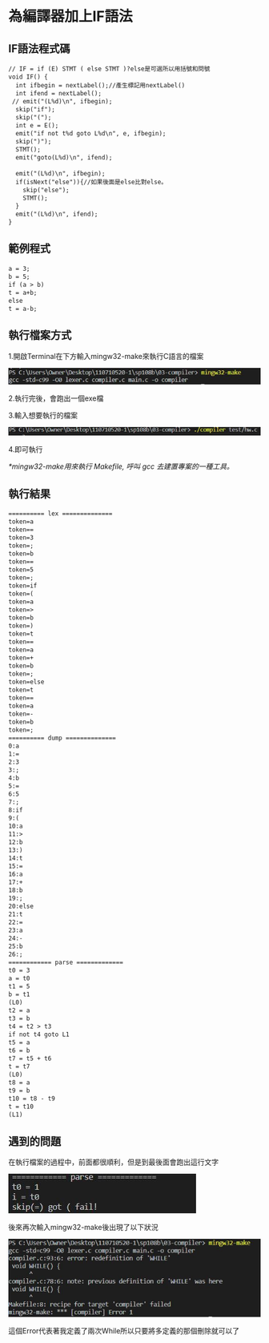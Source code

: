# 為編譯器加上IF語法

## IF語法程式碼
```
// IF = if (E) STMT ( else STMT )?else是可選所以用括號和問號
void IF() {
  int ifbegin = nextLabel();//產生標記用nextLabel()
  int ifend = nextLabel();
 // emit("(L%d)\n", ifbegin);
  skip("if");
  skip("(");
  int e = E();
  emit("if not t%d goto L%d\n", e, ifbegin);
  skip(")");
  STMT();
  emit("goto(L%d)\n", ifend);

  emit("(L%d)\n", ifbegin);
  if(isNext("else")){//如果後面是else比對else。
    skip("else");
    STMT();
  }
  emit("(L%d)\n", ifend);
}
```
## 範例程式
```
a = 3;
b = 5;
if (a > b)
t = a+b;
else
t = a-b;
```
## 執行檔案方式
1.開啟Terminal在下方輸入mingw32-make來執行C語言的檔案

![image](https://github.com/syuan0327/sp108b/blob/master/03-compiler/23.JPG)

2.執行完後，會跑出一個exe檔

3.輸入想要執行的檔案

![image](https://github.com/syuan0327/sp108b/blob/master/03-compiler/34.JPG)

4.即可執行

_*mingw32-make用來執行 Makefile, 呼叫 gcc 去建置專案的一種工具。_

## 執行結果
```
========== lex ==============
token=a
token==
token=3
token=;
token=b
token==
token=5
token=;
token=if
token=(
token=a
token=>
token=b
token=)
token=t
token==
token=a
token=+
token=b
token=;
token=else
token=t
token==
token=a
token=-
token=b
token=;
========== dump ==============
0:a
1:=
2:3
3:;
4:b
5:=
6:5
7:;
8:if
9:(
10:a
11:>
12:b
13:)
14:t
15:=
16:a
17:+
18:b
19:;
20:else
21:t
22:=
23:a
24:-
25:b
26:;
============ parse =============
t0 = 3
a = t0
t1 = 5
b = t1
(L0)
t2 = a
t3 = b
t4 = t2 > t3
if not t4 goto L1
t5 = a
t6 = b
t7 = t5 + t6
t = t7
(L0)
t8 = a
t9 = b
t10 = t8 - t9
t = t10
(L1)
```
## 遇到的問題
在執行檔案的過程中，前面都很順利，但是到最後面會跑出這行文字

![image](https://github.com/syuan0327/sp108b/blob/master/03-compiler/5.jpg)

後來再次輸入mingw32-make後出現了以下狀況

![image](https://github.com/syuan0327/sp108b/blob/master/03-compiler/6.JPG)

這個Error代表著我定義了兩次While所以只要將多定義的那個刪除就可以了

